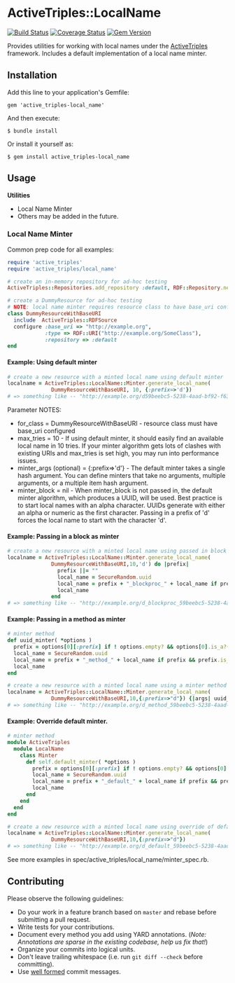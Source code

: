 # ActiveTriples::LocalName

[![Build Status](https://travis-ci.org/ActiveTriples/active_triples-local_name.png?branch=master)](https://travis-ci.org/ActiveTriples/active_triples-local_name)
[![Coverage Status](https://coveralls.io/repos/ActiveTriples/active_triples-local_name/badge.png?branch=master)](https://coveralls.io/r/ActiveTriples/active_triples-local_name?branch=master)
[![Gem Version](https://badge.fury.io/rb/active_triples-local_name.svg)](http://badge.fury.io/rb/active_triples-local_name)

Provides utilities for working with local names under the [ActiveTriples](https://github.com/ActiveTriples/ActiveTriples) framework.  Includes a default implementation of a local name minter.


## Installation

Add this line to your application's Gemfile:

    gem 'active_triples-local_name'

And then execute:

    $ bundle install

Or install it yourself as:

    $ gem install active_triples-local_name


## Usage

**Utilities**

* Local Name Minter
* Others may be added in the future.


### Local Name Minter

Common prep code for all examples:
```ruby
require 'active_triples'
require 'active_triples/local_name'

# create an in-memory repository for ad-hoc testing
ActiveTriples::Repositories.add_repository :default, RDF::Repository.new

# create a DummyResource for ad-hoc testing
# NOTE: local name minter requires resource class to have base_uri configured
class DummyResourceWithBaseURI
  include  ActiveTriples::RDFSource
  configure :base_uri => "http://example.org",
            :type => RDF::URI("http://example.org/SomeClass"),
            :repository => :default
end
```

#### Example: Using default minter
```ruby
# create a new resource with a minted local name using default minter
localname = ActiveTriples::LocalName::Minter.generate_local_name(
              DummyResourceWithBaseURI, 10, {:prefix=>'d'})
# => something like -- "http://example.org/d59beebc5-5238-4aad-bf92-f63fbbd8faaa"
```

Parameter NOTES:
* for_class = DummyResourceWithBaseURI - resource class must have base_uri configured
* max_tries = 10 - If using default minter, it should easily find an available local name in 10 tries.
  If your minter algorithm gets lots of clashes with existing URIs and max_tries is set high, you may run into performance issues.
* minter_args (optional) = {:prefix=>'d'} - The default minter takes a single hash argument.  You can
  define minters that take no arguments, multiple arguments, or a multiple item hash argument.
* minter_block = nil - When minter_block is not passed in, the default minter algorithm, which produces a UUID, will be used.  Best practice is to start local names with an alpha character.  UUIDs generate with either an alpha or numeric as the first character. Passing in a prefix of 'd' forces the local name to start with the character 'd'.


#### Example: Passing in a block as minter

```ruby
# create a new resource with a minted local name using passed in block
localname = ActiveTriples::LocalName::Minter.generate_local_name(
              DummyResourceWithBaseURI,10,'d') do |prefix|
                prefix ||= ""
                local_name = SecureRandom.uuid
                local_name = prefix + "_blockproc_" + local_name if prefix && prefix.is_a?(String)
                local_name
              end
# => something like -- "http://example.org/d_blockproc_59beebc5-5238-4aad-bf92-f63fbbd8faaa"
```


#### Example: Passing in a method as minter
```ruby
# minter method
def uuid_minter( *options )
  prefix = options[0][:prefix] if ! options.empty? && options[0].is_a?(Hash) && options[0].key?(:prefix)
  local_name = SecureRandom.uuid
  local_name = prefix + "_method_" + local_name if prefix && prefix.is_a?(String)
  local_name
end

# create a new resource with a minted local name using a minter method
localname = ActiveTriples::LocalName::Minter.generate_local_name(
              DummyResourceWithBaseURI,10,{:prefix=>"d"}) {|args| uuid_minter(args)}
# => something like -- "http://example.org/d_method_59beebc5-5238-4aad-bf92-f63fbbd8faaa"
```

#### Example: Override default minter.
```ruby
# minter method
module ActiveTriples
  module LocalName
    class Minter
      def self.default_minter( *options )
        prefix = options[0][:prefix] if ! options.empty? && options[0].is_a?(Hash) && options[0].key?(:prefix)
        local_name = SecureRandom.uuid
        local_name = prefix + "_default_" + local_name if prefix && prefix.is_a?(String)
        local_name
      end
    end
  end
end

# create a new resource with a minted local name using override of default minter
localname = ActiveTriples::LocalName::Minter.generate_local_name(
              DummyResourceWithBaseURI,10,{:prefix=>"d"})
# => something like -- "http://example.org/d_default_59beebc5-5238-4aad-bf92-f63fbbd8faaa"
```

See more examples in spec/active_triples/local_name/minter_spec.rb.


## Contributing

Please observe the following guidelines:

 - Do your work in a feature branch based on ```master``` and rebase before submitting a pull request.
 - Write tests for your contributions.
 - Document every method you add using YARD annotations. (_Note: Annotations are sparse in the existing codebase, help us fix that!_)
 - Organize your commits into logical units.
 - Don't leave trailing whitespace (i.e. run ```git diff --check``` before committing).
 - Use [well formed](http://tbaggery.com/2008/04/19/a-note-about-git-commit-messages.html) commit messages.

